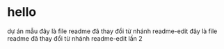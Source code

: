 # hello
dự án  mẫu
đây là file readme đã thay đổi từ nhánh readme-edit
đây là file readme đã thay đổi từ nhánh readme-edit lần 2

